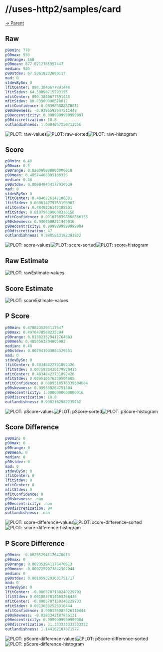 
# //uses-http2/samples/card

[→ Parent](../..)


## Raw


```yaml
p90min: 770
p90max: 930
p90range: 160
p90mean: 877.0212765957447
median: 920
p90stdev: 67.50618233680117
mad: 0
stdevBySn: 0
lfitCenter: 890.3840677891448
lfitStdev: 64.50090715293155
mfitCenter: 890.3840677891448
mfitStdev: 80.83989888578812
mfitConfidence: 8.083989888578811
p90skewness: -0.9395592647511448
p90eccentricity: 0.9999999999999997
p90discretization: 18.8
outlandishness: 1.0084067258713556

```

![PLOT: raw-values](./raw/values.svg)![PLOT: raw-sorted](./raw/sorted.svg)![PLOT: raw-histogram](./raw/histogram.svg)
## Score


```yaml
p90min: 0.48
p90max: 0.5
p90range: 0.020000000000000018
p90mean: 0.48574468085106326
median: 0.48
p90stdev: 0.009049434177930539
mad: 0
stdevBySn: 0
lfitCenter: 0.4840226147188501
lfitStdev: 0.008614279753196907
mfitCenter: 0.4840226147188501
mfitStdev: 0.010796398608336156
mfitConfidence: 0.0010796398608336156
p90skewness: 0.9404608211449816
p90eccentricity: 0.9999999999999984
p90discretization: 47
outlandishness: 0.9985813182391932

```

![PLOT: score-values](./score/values.svg)![PLOT: score-sorted](./score/sorted.svg)![PLOT: score-histogram](./score/histogram.svg)
## Raw Estimate

![PLOT: rawEstimate-values](./rawEstimate/values.svg)
## Score Estimate

![PLOT: scoreEstimate-values](./scoreEstimate/values.svg)
## P Score


```yaml
p90min: 0.4788235294117647
p90max: 0.4976470588235294
p90range: 0.018823529411764683
p90mean: 0.4850563204005002
median: 0.48
p90stdev: 0.007941903804329551
mad: 0
stdevBySn: 0
lfitCenter: 0.48348422731892426
lfitStdev: 0.0075883420179920415
mfitCenter: 0.48348422731892426
mfitStdev: 0.009510576339504605
mfitConfidence: 0.0009510576339504604
p90skewness: 0.939559264751304
p90eccentricity: 1.0000000000000016
p90discretization: 18.8
outlandishness: 0.9982162982239762

```

![PLOT: pScore-values](./pScore/values.svg)![PLOT: pScore-sorted](./pScore/sorted.svg)![PLOT: pScore-histogram](./pScore/histogram.svg)
## Score Difference


```yaml
p90min: 0
p90max: 0
p90range: 0
p90mean: 0
median: 0
p90stdev: 0
mad: 0
stdevBySn: 0
lfitCenter: 0
lfitStdev: 0
mfitCenter: 0
mfitStdev: 0
mfitConfidence: 0
p90skewness: .nan
p90eccentricity: .nan
p90discretization: 94
outlandishness: .nan

```

![PLOT: score-difference-values](./score-difference/values.svg)![PLOT: score-difference-sorted](./score-difference/sorted.svg)![PLOT: score-difference-histogram](./score-difference/histogram.svg)
## P Score Difference


```yaml
p90min: -0.002352941176470613
p90max: 0
p90range: 0.002352941176470613
p90mean: -0.0007259073842302944
median: 0
p90stdev: 0.0010593293601751717
mad: 0
stdevBySn: 0
lfitCenter: -0.0005707168240229703
lfitStdev: 0.0010857814663368436
mfitCenter: -0.0005707168240229703
mfitStdev: 0.00136082526316444
mfitConfidence: 0.000136082526316444
p90skewness: -0.8283342187836131
p90eccentricity: 0.9999999999999984
p90discretization: 31.333333333333332
outlandishness: 1.144162187871577

```

![PLOT: pScore-difference-values](./pScore-difference/values.svg)![PLOT: pScore-difference-sorted](./pScore-difference/sorted.svg)![PLOT: pScore-difference-histogram](./pScore-difference/histogram.svg)